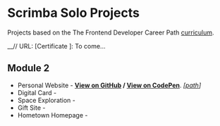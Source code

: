 # Scrimba Solo Projects

Projects based on the The Frontend Developer Career Path [curriculum](https://scrimba.com/learn/frontend). 

__// URL: [Certificate ]: To come...

## Module 2

- Personal Website - __[View on GitHub](LINK) / [View on CodePen](LINK)__. _[[path](LINK)]_
- Digital Card - 
- Space Exploration -
- Gift Site -
- Hometown Homepage -